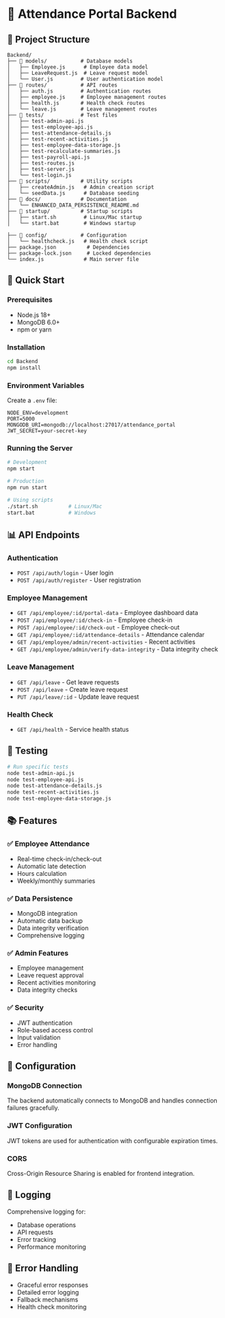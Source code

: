 # 🚀 Attendance Portal Backend

## 📁 Project Structure

```
Backend/
├── 📁 models/           # Database models
│   ├── Employee.js      # Employee data model
│   ├── LeaveRequest.js  # Leave request model
│   └── User.js         # User authentication model
├── 📁 routes/           # API routes
│   ├── auth.js         # Authentication routes
│   ├── employee.js     # Employee management routes
│   ├── health.js       # Health check routes
│   └── leave.js        # Leave management routes
├── 📁 tests/            # Test files
│   ├── test-admin-api.js
│   ├── test-employee-api.js
│   ├── test-attendance-details.js
│   ├── test-recent-activities.js
│   ├── test-employee-data-storage.js
│   ├── test-recalculate-summaries.js
│   ├── test-payroll-api.js
│   ├── test-routes.js
│   ├── test-server.js
│   └── test-login.js
├── 📁 scripts/          # Utility scripts
│   ├── createAdmin.js   # Admin creation script
│   └── seedData.js      # Database seeding
├── 📁 docs/             # Documentation
│   └── ENHANCED_DATA_PERSISTENCE_README.md
├── 📁 startup/          # Startup scripts
│   ├── start.sh         # Linux/Mac startup
│   └── start.bat        # Windows startup

├── 📁 config/           # Configuration
│   └── healthcheck.js   # Health check script
├── package.json          # Dependencies
├── package-lock.json     # Locked dependencies
└── index.js             # Main server file
```

## 🚀 Quick Start

### Prerequisites
- Node.js 18+
- MongoDB 6.0+
- npm or yarn

### Installation
```bash
cd Backend
npm install
```

### Environment Variables
Create a `.env` file:
```env
NODE_ENV=development
PORT=5000
MONGODB_URI=mongodb://localhost:27017/attendance_portal
JWT_SECRET=your-secret-key
```

### Running the Server
```bash
# Development
npm start

# Production
npm run start

# Using scripts
./start.sh          # Linux/Mac
start.bat           # Windows
```



## 📊 API Endpoints

### Authentication
- `POST /api/auth/login` - User login
- `POST /api/auth/register` - User registration

### Employee Management
- `GET /api/employee/:id/portal-data` - Employee dashboard data
- `POST /api/employee/:id/check-in` - Employee check-in
- `POST /api/employee/:id/check-out` - Employee check-out
- `GET /api/employee/:id/attendance-details` - Attendance calendar
- `GET /api/employee/admin/recent-activities` - Recent activities
- `GET /api/employee/admin/verify-data-integrity` - Data integrity check

### Leave Management
- `GET /api/leave` - Get leave requests
- `POST /api/leave` - Create leave request
- `PUT /api/leave/:id` - Update leave request

### Health Check
- `GET /api/health` - Service health status

## 🧪 Testing
```bash
# Run specific tests
node test-admin-api.js
node test-employee-api.js
node test-attendance-details.js
node test-recent-activities.js
node test-employee-data-storage.js
```

## 📚 Features

### ✅ Employee Attendance
- Real-time check-in/check-out
- Automatic late detection
- Hours calculation
- Weekly/monthly summaries

### ✅ Data Persistence
- MongoDB integration
- Automatic data backup
- Data integrity verification
- Comprehensive logging

### ✅ Admin Features
- Employee management
- Leave request approval
- Recent activities monitoring
- Data integrity checks

### ✅ Security
- JWT authentication
- Role-based access control
- Input validation
- Error handling

## 🔧 Configuration

### MongoDB Connection
The backend automatically connects to MongoDB and handles connection failures gracefully.

### JWT Configuration
JWT tokens are used for authentication with configurable expiration times.

### CORS
Cross-Origin Resource Sharing is enabled for frontend integration.

## 📝 Logging
Comprehensive logging for:
- Database operations
- API requests
- Error tracking
- Performance monitoring

## 🚨 Error Handling
- Graceful error responses
- Detailed error logging
- Fallback mechanisms
- Health check monitoring
